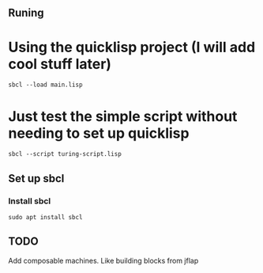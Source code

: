 ## Runing
# Using the quicklisp project (I will add cool stuff later)
`sbcl --load main.lisp`
# Just test the simple script without needing to set up quicklisp
`sbcl --script turing-script.lisp`

## Set up sbcl
### Install sbcl
`sudo apt install sbcl`

## TODO
Add composable machines. Like building blocks from jflap